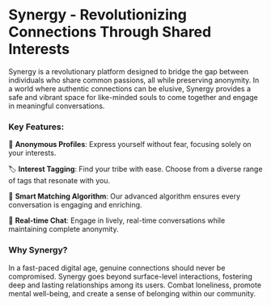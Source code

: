 # Synergy - Revolutionizing Connections Through Shared Interests

Synergy is a revolutionary platform designed to bridge the gap between individuals who share common passions, all while preserving anonymity. In a world where authentic connections can be elusive, Synergy provides a safe and vibrant space for like-minded souls to come together and engage in meaningful conversations.

### Key Features:

🌟 **Anonymous Profiles**: Express yourself without fear, focusing solely on your interests.

🏷️ **Interest Tagging**: Find your tribe with ease. Choose from a diverse range of tags that resonate with you.

🤖 **Smart Matching Algorithm**: Our advanced algorithm ensures every conversation is engaging and enriching.

💬 **Real-time Chat**: Engage in lively, real-time conversations while maintaining complete anonymity.

### Why Synergy?

In a fast-paced digital age, genuine connections should never be compromised. Synergy goes beyond surface-level interactions, fostering deep and lasting relationships among its users. Combat loneliness, promote mental well-being, and create a sense of belonging within our community.
